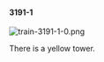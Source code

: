 #### 3191-1
![train-3191-1-0.png](https://github.com/lil-lab/nlvr/raw/master/nlvr/train/images/10/train-3191-1-0.png "train-3191-1-0.png")

There is a yellow tower.